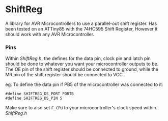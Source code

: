 # ShiftReg
A library for AVR Microcontrollers to use a parallel-out shift register.
Has been tested on an ATTiny85 with the 74HC595 Shift Register,
However it should work with any AVR Microcontroller.

### Pins
Within *ShiftReg.h*, the defines for the data pin, clock pin and latch pin should be done to whatever you want your microcontroller outputs to be. The OE pin of the shift register should be connected to ground, while the MR pin of the shift register should be connected to VCC.

eg. To define the data pin if PB5 of the microcontroller was connected to it:
```
#define SHIFTREG_DS_PORT PORTB
#define SHIFTREG_DS_PIN 5
```

Make sure to also set `F_CPU` to your microcontroller's clock speed within *ShiftReg.h*
